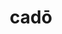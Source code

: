 ---
title: cadō
meaning: to fall
ch: three
pos: verb
secondppstem: cad
infend: ere
conjugation: third
derivative: decadent, cadence, cascade
mt: yes
mt1thru4: yes
---